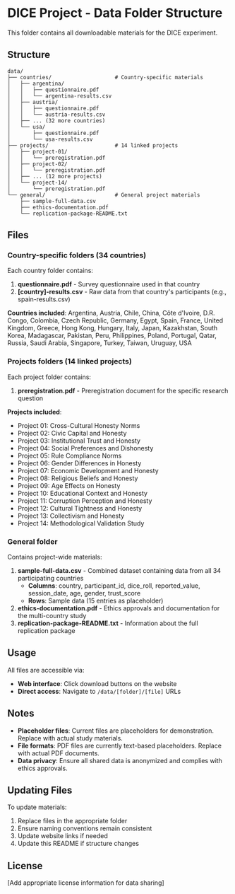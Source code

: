 # DICE Project - Data Folder Structure

This folder contains all downloadable materials for the DICE experiment.

## Structure

```
data/
├── countries/                    # Country-specific materials
│   ├── argentina/
│   │   ├── questionnaire.pdf
│   │   └── argentina-results.csv
│   ├── austria/
│   │   ├── questionnaire.pdf
│   │   └── austria-results.csv
│   ├── ... (32 more countries)
│   └── usa/
│       ├── questionnaire.pdf
│       └── usa-results.csv
├── projects/                     # 14 linked projects
│   ├── project-01/
│   │   └── preregistration.pdf
│   ├── project-02/
│   │   └── preregistration.pdf
│   ├── ... (12 more projects)
│   └── project-14/
│       └── preregistration.pdf
└── general/                      # General project materials
    ├── sample-full-data.csv
    ├── ethics-documentation.pdf
    └── replication-package-README.txt
```

## Files

### Country-specific folders (34 countries)
Each country folder contains:

1. **questionnaire.pdf** - Survey questionnaire used in that country
2. **[country]-results.csv** - Raw data from that country's participants (e.g., spain-results.csv)

**Countries included**: Argentina, Austria, Chile, China, Côte d'Ivoire, D.R. Congo, Colombia, Czech Republic, Germany, Egypt, Spain, France, United Kingdom, Greece, Hong Kong, Hungary, Italy, Japan, Kazakhstan, South Korea, Madagascar, Pakistan, Peru, Philippines, Poland, Portugal, Qatar, Russia, Saudi Arabia, Singapore, Turkey, Taiwan, Uruguay, USA

### Projects folders (14 linked projects)
Each project folder contains:

1. **preregistration.pdf** - Preregistration document for the specific research question

**Projects included**:
- Project 01: Cross-Cultural Honesty Norms
- Project 02: Civic Capital and Honesty
- Project 03: Institutional Trust and Honesty
- Project 04: Social Preferences and Dishonesty
- Project 05: Rule Compliance Norms
- Project 06: Gender Differences in Honesty
- Project 07: Economic Development and Honesty
- Project 08: Religious Beliefs and Honesty
- Project 09: Age Effects on Honesty
- Project 10: Educational Context and Honesty
- Project 11: Corruption Perception and Honesty
- Project 12: Cultural Tightness and Honesty
- Project 13: Collectivism and Honesty
- Project 14: Methodological Validation Study

### General folder
Contains project-wide materials:

1. **sample-full-data.csv** - Combined dataset containing data from all 34 participating countries
   - **Columns**: country, participant_id, dice_roll, reported_value, session_date, age, gender, trust_score
   - **Rows**: Sample data (15 entries as placeholder)
2. **ethics-documentation.pdf** - Ethics approvals and documentation for the multi-country study
3. **replication-package-README.txt** - Information about the full replication package

## Usage

All files are accessible via:
- **Web interface**: Click download buttons on the website
- **Direct access**: Navigate to `/data/[folder]/[file]` URLs

## Notes

- **Placeholder files**: Current files are placeholders for demonstration. Replace with actual study materials.
- **File formats**: PDF files are currently text-based placeholders. Replace with actual PDF documents.
- **Data privacy**: Ensure all shared data is anonymized and complies with ethics approvals.

## Updating Files

To update materials:
1. Replace files in the appropriate folder
2. Ensure naming conventions remain consistent
3. Update website links if needed
4. Update this README if structure changes

## License

[Add appropriate license information for data sharing]
